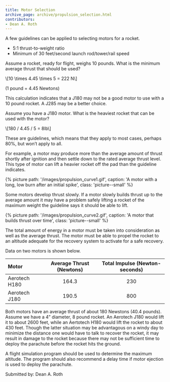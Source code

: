 ```yaml
---
title: Motor Selection
archive_page: archive/propulsion_selection.html
contributors:
- Dean A. Roth
---
```

A few guidelines can be applied to selecting motors for a rocket.

- 5:1 thrust-to-weight ratio
- Minimum of 30 feet/second launch rod/tower/rail speed

Assume a rocket, ready for flight, weighs 10 pounds.
What is the minimum average thrust that should be used?

\\[10 \times 4.45 \times 5 = 222 N\\]

(1 pound = 4.45 Newtons)

This calculation indicates that a J180 may not be a good motor to use with a 10 pound rocket.
A J285 may be a better choice.

Assume you have a J180 motor.
What is the heaviest rocket that can be used with the motor?

\\[180 / 4.45 / 5 = 8lb\\]

These are guidelines, which means that they apply to most cases, perhaps 80%, but won’t apply to all.

For example, a motor may produce more than the average amount of thrust shortly after ignition and then settle down to the rated average thrust level.
This type of motor can lift a heavier rocket off the pad than the guideline indicates.

{% picture path: '/images/propulsion_curve1.gif', caption: 'A motor with a long, low burn after an initial spike', class: 'picture--small' %}

Some motors develop thrust slowly.
If a motor slowly builds thrust up to the average amount it may have a problem safely lifting a rocket of the maximum weight the guideline says it should be able to lift.

{% picture path: '/images/propulsion_curve2.gif', caption: 'A motor that builds thrust over time', class: 'picture--small' %}

The total amount of energy in a motor must be taken into consideration as well as the average thrust.
The motor must be able to propel the rocket to an altitude adequate for the recovery system to activate for a safe recovery.

Data on two motors is shown below.

|     Motor     | Average Thrust (Newtons) | Total Impulse (Newton-seconds) |
|:--------------|:------------------------:|:------------------------------:|
| Aerotech H180 | 164.3                    | 230                            |
| Aerotech J180 | 190.5                    | 800                            |

Both motors have an average thrust of about 180 Newstons (40.4 pounds).
Assume we have a 4” diameter, 8 pound rocket.
An Aerotech J180 would lift it to about 2600 feet, while an Aertotech H180 would lift the rocket to about 430 feet.
Though the latter situation may be advantagous on a windy day to minimize the distance one would have to talk to recover the rocket, it may result in damage to the rocket because there may not be sufficient time to deploy the parachute before the rocket hits the ground.

A flight simulation program should be used to determine the maximum altitude.
The program should also recommend a delay time if motor ejection is used to deploy the parachute.

Submitted by: Dean A. Roth

